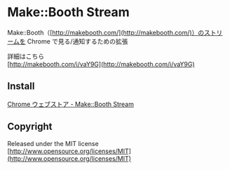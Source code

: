 # Make::Booth Stream

Make::Booth（[http://makebooth.com/](http://makebooth.com/)）のストリームを Chrome で見る/通知するための拡張

詳細はこちら  
[http://makebooth.com/i/vaY9G](http://makebooth.com/i/vaY9G)

## Install

[Chrome ウェブストア - Make::Booth Stream](https://chrome.google.com/webstore/detail/dgpfmlbjkhdibgkkcacnjojbedfadlid)

## Copyright

Released under the MIT license  
[http://www.opensource.org/licenses/MIT](http://www.opensource.org/licenses/MIT)
